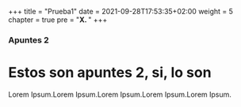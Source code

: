 +++
title = "Prueba1"
date = 2021-09-28T17:53:35+02:00
weight = 5
chapter = true
pre = "<b>X. </b>"
+++

### Apuntes 2

# Estos son apuntes 2, si, lo son

Lorem Ipsum.Lorem Ipsum.Lorem Ipsum.Lorem Ipsum.Lorem Ipsum.